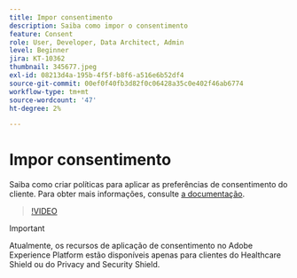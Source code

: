 ```yaml
---
title: Impor consentimento
description: Saiba como impor o consentimento
feature: Consent
role: User, Developer, Data Architect, Admin
level: Beginner
jira: KT-10362
thumbnail: 345677.jpeg
exl-id: 08213d4a-195b-4f5f-b8f6-a516e6b52df4
source-git-commit: 00ef0f40fb3d82f0c06428a35c0e402f46ab6774
workflow-type: tm+mt
source-wordcount: '47'
ht-degree: 2%

---
```


# Impor consentimento

Saiba como criar políticas para aplicar as preferências de consentimento do cliente. Para obter mais informações, consulte [a documentação](https://experienceleague.adobe.com/docs/experience-platform/data-governance/enforcement/auto-enforcement.html?lang=pt-BR).

>[!VIDEO](https://video.tv.adobe.com/v/345677?learn=on)

>[!IMPORTANT]
>
> Atualmente, os recursos de aplicação de consentimento no Adobe Experience Platform estão disponíveis apenas para clientes do Healthcare Shield ou do Privacy and Security Shield.
